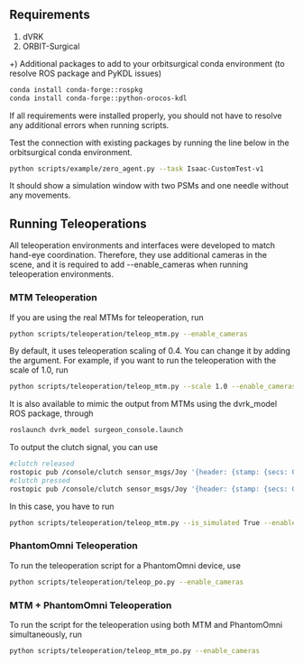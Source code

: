 ## Requirements
1. dVRK
2. ORBIT-Surgical
   
+) Additional packages to add to your orbitsurgical conda environment (to resolve ROS package and PyKDL issues)
```bash
conda install conda-forge::rospkg
conda install conda-forge::python-orocos-kdl
```

If all requirements were installed properly, you should not have to resolve any additional errors when running scripts.

Test the connection with existing packages by running the line below in the orbitsurgical conda environment.

```bash
python scripts/example/zero_agent.py --task Isaac-CustomTest-v1
```

It should show a simulation window with two PSMs and one needle without any movements.

## Running Teleoperations
All teleoperation environments and interfaces were developed to match hand-eye coordination. Therefore, they use additional cameras in the scene, and it is required to add --enable_cameras when running teleoperation environments.
### MTM Teleoperation
If you are using the real MTMs for teleoperation, run
```bash
python scripts/teleoperation/teleop_mtm.py --enable_cameras
```
By default, it uses teleoperation scaling of 0.4. You can change it by adding the argument. For example, if you want to run the teleoperation with the scale of 1.0, run
```bash
python scripts/teleoperation/teleop_mtm.py --scale 1.0 --enable_cameras
```


It is also available to mimic the output from MTMs using the dvrk_model ROS package, through
```bash
roslaunch dvrk_model surgeon_console.launch
```
To output the clutch signal, you can use 
```bash
#clutch released
rostopic pub /console/clutch sensor_msgs/Joy '{header: {stamp: {secs: 0, nsecs: 0}, frame_id: ""}, axes: [0.0, 0.0], buttons: [0]}'
#clutch pressed
rostopic pub /console/clutch sensor_msgs/Joy '{header: {stamp: {secs: 0, nsecs: 0}, frame_id: ""}, axes: [0.0, 0.0], buttons: [1]}' 
```

In this case, you have to run
```bash
python scripts/teleoperation/teleop_mtm.py --is_simulated True --enable_cameras
```

### PhantomOmni Teleoperation
To run the teleoperation script for a PhantomOmni device, use

```bash
python scripts/teleoperation/teleop_po.py --enable_cameras
```

### MTM + PhantomOmni Teleoperation
To run the script for the teleoperation using both MTM and PhantomOmni simultaneously, run

```bash
python scripts/teleoperation/teleop_mtm_po.py --enable_cameras
```

